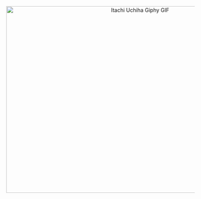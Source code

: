 <div align="center">
  <a href="https://giphy.com/gifs/uchiha-akatsuki-itachi-kN79e1NI1QErC">
    <img height="500" width="700" src="https://media.giphy.com/media/kN79e1NI1QErC/giphy.gif" alt="Itachi Uchiha Giphy GIF" />
  </a>
</div>
